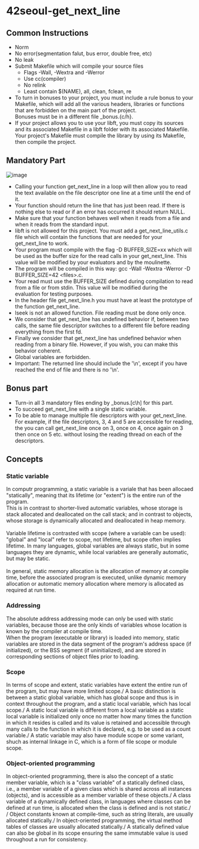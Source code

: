 # 42seoul-get_next_line
## Common Instructions
- Norm
- No error(segmentation falut, bus error, double free, etc)
- No leak
- Submit Makefile which will compile your source files
  - Flags -Wall, -Wextra and -Werror
  - Use cc(compiler)
  - No relink
  - Least contain $(NAME), all, clean, fclean, re
- To turn in bonuses to your project, you must include a rule bonus to your Makefile, which will add all the various headers, libraries or functions that are forbidden on the main part of the project.\
Bonuses must be in a different file _bonus.{c/h}.
- If your project allows you to use your libft, you must copy its sources and its associated Makefile in a libft folder with its associated Makefile. Your project's Makefile must compile the library by using its Makefile, then compile the project.

## Mandatory Part
![image](https://user-images.githubusercontent.com/74703501/143185646-01e671d9-62d7-49ab-bc9e-838746b12262.png)
- Calling your function get_next_line in a loop will then allow you to read the text available on the file descriptor one line at a time until the end of it.
- Your function should return the line that has just been read. If there is nothing else to read or if an error has occurred it should return NULL.
- Make sure that your function behaves well when it reads from a file and when it reads from the standard input.
- libft is not allowed for this project. You must add a get_next_line_utils.c file which will contain the functions that are needed for your get_next_line to work.
- Your program must compile with the flag -D BUFFER_SIZE=xx which will be used as the buffer size for the read calls in your get_next_line. This value will be modified by your evaluators and by the moulinette.
- The program will be compiled in this way:
gcc -Wall -Wextra -Werror -D BUFFER_SIZE=42 \<files>.c.
- Your read must use the BUFFER_SIZE defined during compilation to read from a file or from stdin. This value will be modified during the evaluation for testing purposes.
- In the header file get_next_line.h you must have at least the prototype of the function get_next_line.
- lseek is not an allowed function. File reading must be done only once.
- We consider that get_next_line has undefined behavior if, between two calls, the same file descriptor switches to a different file before reading everything from the first fd.
- Finally we consider that get_next_line has undefined behavior when reading from a binary file. However, if you wish, you can make this behavior coherent.
- Global variables are forbidden.
- Important: The returned line should include the '\n', except if you have reached the end of file and there is no '\n'.

## Bonus part
- Turn-in all 3 mandatory files ending by _bonus.[c\h] for this part.
- To succeed get_next_line with a single static variable.
- To be able to manage multiple file descriptors with your get_next_line. For example, if the file descriptors, 3, 4 and 5 are accessible for reading, the you can call get_next_line once on 3, once on 4, once again on 3 then once on 5 etc. without losing the reading thread on each of the descriptors.

## Concepts
### Static variable
In computr programming, a static variable is a variale that has been allocaed "statically", meaning that its lifetime (or "extent") is the entire run of the program.\
This is in contrast to shorter-lived automatic variables, whose storage is stack allocated and deallocated on the call stack; and in contrast to objects, whose storage is dynamically allocated and deallocated in heap memory.\
\
Variable lifetime is contrasted with scope (where a variable can be used): "global" and "local" refer to scope, not lifetime, but scope often implies lifetime. In many languages, global variables are always static, but in some languages they are dynamic, while local variables are generally automatic, but may be static.\
\
In general, static memory allocation is the allocation of memory at compile time, before the associated program is executed, unlike dynamic memory allocation or automatic memory allocation where memory is allocated as required at run time.

### Addressing
The absolute address addressing mode can only be used with static variables, because those are the only kinds of variables whose location is known by the compiler at compile time.\
When the program (executable or library) is loaded into memory, static variables are stored in the data segment of the program's address space (if initialized), or the BSS segment (if uninitialized), and are stored in corresponding sections of object files prior to loading.

### Scope
In terms of scope and extent, static variables have extent the entire run of the program, but may have more limited scope./
A basic distinction is between a static global variable, which has global scope and thus is in context throughout the program, and a static local variable, which has local scope./
A static local variable is different from a local variable as a static local variable is initialized only once no matter how many times the function in which it resides is called and its value is retained and accessible through many calls to the function in which it is declared, e.g. to be used as a count variable./
A static variable may also have module scope or some variant, shuch as internal linkage in C, which is a form of file scope or module scope.

### Object-oriented programming
In object-oriented programming, there is also the concept of a static member variable, which is a "class variable" of a statically defined class, i.e., a member variable of a given class which is shared across all instances (objects), and is accessible as a member variable of these objects./
A class variable of a dynamically defined class, in languages where classes can be defined at run time, is allocated when the class is defined and is not static./
/
Object constants known at compile-time, such as string literals, are usually allocated statically./
In object-oriented programming, the virtual method tables of classes are usually allocated statically./
A statically defined value can also be global in its scope ensuring the same immutable value is used throughout a run for consistency.

